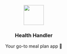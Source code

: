 

<p align="center">
  <img src="https://health-token-logo.s3.us-east-2.amazonaws.com/health_handler.png" width="64" />
  <br/>
  <h3 align="center">Health Handler</h3>
</p>
<p align="center">
  <span align="center">Your go-to meal plan app 🍕</span>
  <br/>
</p>

